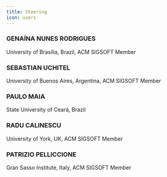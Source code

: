 ```yaml
---
title: Steering
icon: users
---
```


### <i class="fas fa-user" style="color:var(--theme-color)"></i> GENAÍNA NUNES RODRIGUES
University of Brasília, Brazil, ACM SIGSOFT Member

### <i class="fas fa-user" style="color:var(--theme-color)"></i> SEBASTIAN UCHITEL
University of Buenos Aires, Argentina, ACM SIGSOFT Member

### <i class="fas fa-user" style="color:var(--theme-color)"></i> PAULO MAIA
State University of Ceará, Brazil

### <i class="fas fa-user" style="color:var(--theme-color)"></i> RADU CALINESCU
University of York, UK, ACM SIGSOFT Member

### <i class="fas fa-user" style="color:var(--theme-color)"></i> PATRIZIO PELLICCIONE
Gran Sasso Institute, Italy, ACM SIGSOFT Member